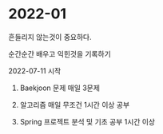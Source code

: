 # 2022-01
흔들리지 않는것이 중요하다.


순간순간 배우고 익힌것을 기록하기

2022-07-11 시작

1. Baekjoon 문제 매일 3문제

2. 알고리즘 매일 무조건 1시간 이상 공부

3. Spring 프로젝트 분석 및 기초 공부 1시간 이상
